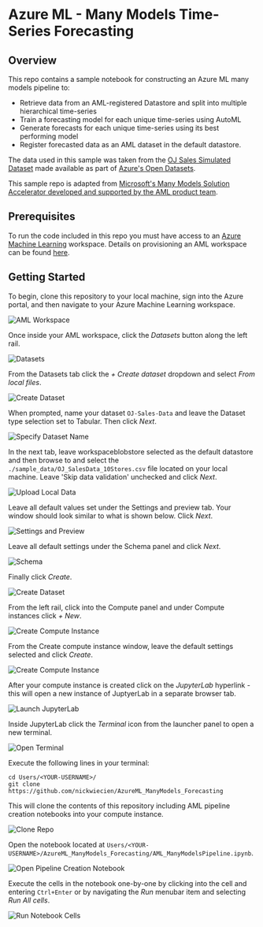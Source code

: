 # Azure ML - Many Models Time-Series Forecasting

## Overview

This repo contains a sample notebook for constructing an Azure ML many models pipeline to:
* Retrieve data from an AML-registered Datastore and split into multiple  hierarchical time-series
* Train a forecasting model for each unique time-series using AutoML
* Generate forecasts for each unique time-series using its best performing model
* Register forecasted data as an AML dataset in the default datastore.

The data used in this sample was taken from the [OJ Sales Simulated Dataset](https://docs.microsoft.com/en-us/azure/open-datasets/dataset-oj-sales-simulated?tabs=azureml-opendatasets) made available as part of [Azure's Open Datasets](https://docs.microsoft.com/en-us/azure/open-datasets/overview-what-are-open-datasets).

This sample repo is adapted from [Microsoft's Many Models Solution Accelerator developed and supported by the AML product team](https://github.com/microsoft/solution-accelerator-many-models).

## Prerequisites

To run the code included in this repo you must have access to an [Azure Machine Learning](https://azure.microsoft.com/en-us/services/machine-learning/) workspace. Details on provisioning an AML workspace can be found [here](https://docs.microsoft.com/en-us/azure/machine-learning/quickstart-create-resources).

## Getting Started

To begin, clone this repository to your local machine, sign into the Azure portal, and then navigate to your Azure Machine Learning workspace.

![AML Workspace](img/01.png?raw=true "AML Workspace")

Once inside your AML workspace, click the <i>Datasets</i> button along the left rail.

![Datasets](img/02.png?raw=true "Datasets")

From the Datasets tab click the <i>+ Create dataset</i> dropdown and select <i>From local files</i>.

![Create Dataset](img/03.png?raw=true "Create Dataset")

When prompted, name your dataset `OJ-Sales-Data` and leave the Dataset type selection set to Tabular. Then click <i>Next</i>.

![Specify Dataset Name](img/04.png?raw=true "Specify Dataset Name")

In the next tab, leave workspaceblobstore selected as the default datastore and then browse to and select the `./sample_data/OJ_SalesData_10Stores.csv` file located on your local machine. Leave 'Skip data validation' unchecked and click <i>Next</i>.

![Upload Local Data](img/05.png?raw=true "Upload Local Data")

Leave all default values set under the Settings and preview tab. Your window should look similar to what is shown below. Click <i>Next</i>.

![Settings and Preview](img/06.png?raw=true "Settings and Preview")

Leave all default settings under the Schema panel and click <i>Next</i>.

![Schema](img/07.png?raw=true "Schema")

Finally click <i>Create</i>.

![Create Dataset](img/08.png?raw=true "Create Dataset")

From the left rail, click into the Compute panel and under Compute instances click <i>+ New</i>.

![Create Compute Instance](img/09.png?raw=true "Create Compute Instance")

From the Create compute instance window, leave the default settings selected and click <i>Create</i>.

![Create Compute Instance](img/10.png?raw=true "Create Compute Instance")

After your compute instance is created click on the <i>JupyterLab</i> hyperlink - this will open a new instance of JuptyerLab in a separate browser tab.

![Launch JupyterLab](img/11.png?raw=true "Launch JupyterLab")

Inside JupyterLab click the <i>Terminal</i> icon from the launcher panel to open a new terminal.

![Open Terminal](img/12.png?raw=true "Open Terminal")

Execute the following lines in your terminal:
```
cd Users/<YOUR-USERNAME>/
git clone https://github.com/nickwiecien/AzureML_ManyModels_Forecasting
```
This will clone the contents of this repository including AML pipeline creation notebooks into your compute instance.

![Clone Repo](img/13.png?raw=true "Clone Repo")

Open the notebook located at `Users/<YOUR-USERNAME>/AzureML_ManyModels_Forecasting/AML_ManyModelsPipeline.ipynb`. 

![Open Pipeline Creation Notebook](img/14.png?raw=true "Open Pipeline Creation Notebook")

Execute the cells in the notebook one-by-one by clicking into the cell and entering `Ctrl+Enter` or by navigating the <i>Run</i> menubar item and selecting <i>Run All cells</i>.

![Run Notebook Cells](img/15.png?raw=true "Run Notebook Cells")